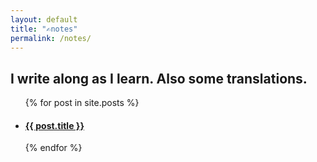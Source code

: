 ```yaml
---
layout: default
title: "✍️notes"
permalink: /notes/
---
```


## I write along as I learn. Also some translations.

<ul class="postul">
  {% for post in site.posts %}
    <li>
      <h4><a href="{{ post.url }}">{{ post.title }}</a></h4>
    </li>
  {% endfor %}
</ul>